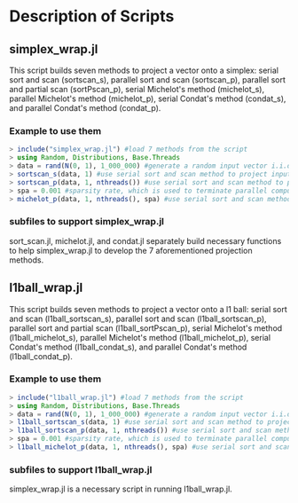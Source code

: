 # Description of Scripts

## simplex_wrap.jl

This script builds seven methods to project a vector onto a simplex: serial sort and scan (sortscan_s), parallel sort and scan (sortscan_p), parallel sort and partial scan (sortPscan_p), serial Michelot's method (michelot_s),
parallel Michelot's method (michelot_p), serial Condat's method (condat_s), and parallel Condat's method (condat_p).

### Example to use them

```julia
> include("simplex_wrap.jl") #load 7 methods from the script
> using Random, Distributions, Base.Threads
> data = rand(N(0, 1), 1_000_000) #generate a random input vector i.i.d. $N(0, 1)$ with size of $10^6$
> sortscan_s(data, 1) #use serial sort and scan method to project input vector data onto a simplex with scaling factor 1
> sortscan_p(data, 1, nthreads()) #use serial sort and scan method to project input vector data onto a simplex with scaling factor 1, and nthreads() return the number of available threads
> spa = 0.001 #sparsity rate, which is used to terminate parallel computing earlier
> michelot_p(data, 1, nthreads(), spa) #use serial sort and scan method to project input vector data onto a simplex with scaling factor 1
```

### subfiles to support simplex_wrap.jl

sort_scan.jl, michelot.jl, and condat.jl separately build necessary functions to help simplex_wrap.jl to develop the 7 aforementioned projection methods.

## l1ball_wrap.jl

This script builds seven methods to project a vector onto a l1 ball: serial sort and scan (l1ball_sortscan_s), parallel sort and scan (l1ball_sortscan_p), parallel sort and partial scan (l1ball_sortPscan_p), serial Michelot's method (l1ball_michelot_s), parallel Michelot's method (l1ball_michelot_p), serial Condat's method (l1ball_condat_s), and parallel Condat's method (l1ball_condat_p).

### Example to use them

```julia
> include("l1ball_wrap.jl") #load 7 methods from the script
> using Random, Distributions, Base.Threads
> data = rand(N(0, 1), 1_000_000) #generate a random input vector i.i.d. $N(0, 1)$ with size of $10^6$
> l1ball_sortscan_s(data, 1) #use serial sort and scan method to project input vector data onto a simplex with scaling factor 1
> l1ball_sortscan_p(data, 1, nthreads()) #use serial sort and scan method to project input vector data onto a simplex with scaling factor 1, and nthreads() return the number of available threads
> spa = 0.001 #sparsity rate, which is used to terminate parallel computing earlier
> l1ball_michelot_p(data, 1, nthreads(), spa) #use serial sort and scan method to project input vector data onto a simplex with scaling factor 1
```

### subfiles to support l1ball_wrap.jl

simplex_wrap.jl is a necessary script in running l1ball_wrap.jl.
